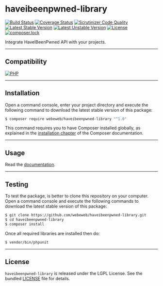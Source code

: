 haveibeenpwned-library
======================

[![Build Status](https://img.shields.io/travis/webeweb/haveibeenpwned-library/master.svg?style=flat-square)](https://travis-ci.org/webeweb/haveibeenpwned-library)
[![Coverage Status](https://img.shields.io/coveralls/webeweb/haveibeenpwned-library/master.svg?style=flat-square)](https://coveralls.io/github/webeweb/haveibeenpwned-library?branch=master)
[![Scrutinizer Code Quality](https://img.shields.io/scrutinizer/quality/g/webeweb/haveibeenpwned-library/master.svg?style=flat-square)](https://scrutinizer-ci.com/g/webeweb/haveibeenpwned-library/?branch=master)
[![Latest Stable Version](https://img.shields.io/packagist/v/webeweb/haveibeenpwned-library.svg?style=flat-square)](https://packagist.org/packages/webeweb/haveibeenpwned-library)
[![Latest Unstable Version](https://img.shields.io/packagist/vpre/webeweb/haveibeenpwned-library.svg?style=flat-square)](https://packagist.org/packages/webeweb/haveibeenpwned-library)
[![License](https://img.shields.io/packagist/l/webeweb/haveibeenpwned-library.svg?style=flat-square)](https://packagist.org/packages/webeweb/haveibeenpwned-library)
[![composer.lock](https://img.shields.io/badge/.lock-uncommited-important.svg?style=flat-square)](https://packagist.org/packages/webeweb/haveibeenpwned-library)

Integrate HaveIBeenPwned API with your projects.

---

## Compatibility

[![PHP](https://img.shields.io/packagist/php-v/webeweb/haveihavebeenpwned-library.svg?style=flat-square)](http://php.net)

---

## Installation

Open a command console, enter your project directory and execute the following
command to download the latest stable version of this package:

```bash
$ composer require webeweb/haveibeenpwned-library "^1.0"
```

This command requires you to have Composer installed globally, as explained in
the [installation chapter](https://getcomposer.org/doc/00-intro.md) of the
Composer documentation.

---

## Usage

Read the [documentation](doc/index.md).

---

## Testing

To test the package, is better to clone this repository on your computer.
Open a command console and execute the following commands to download the latest
stable version of this package:

```bash
$ git clone https://github.com/webeweb/haveibeenpwned-library.git
$ cd haveibeenpwned-library
$ composer install
```

Once all required libraries are installed then do:

```bash
$ vendor/bin/phpunit
```

---

## License

`haveibeenpwned-library` is released under the LGPL License. See the bundled [LICENSE](LICENSE)
file for details.
